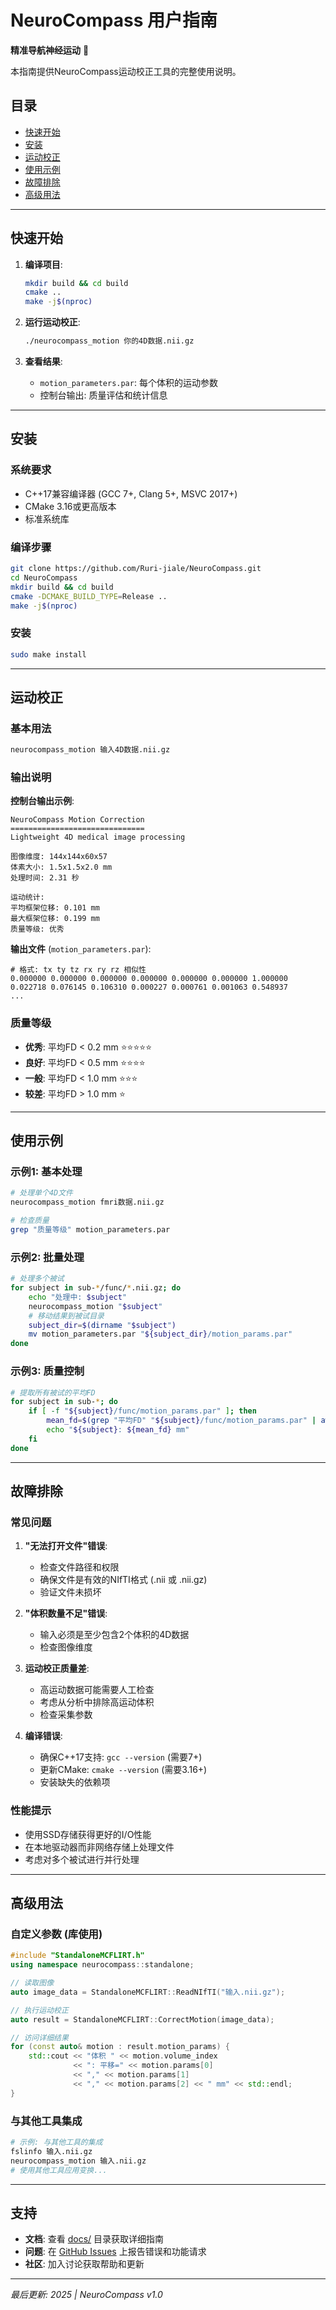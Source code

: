 # NeuroCompass 用户指南

**精准导航神经运动** 🧭

本指南提供NeuroCompass运动校正工具的完整使用说明。

## 目录

- [快速开始](#快速开始)
- [安装](#安装)
- [运动校正](#运动校正)
- [使用示例](#使用示例)
- [故障排除](#故障排除)
- [高级用法](#高级用法)

---

## 快速开始

1. **编译项目**:
   ```bash
   mkdir build && cd build
   cmake ..
   make -j$(nproc)
   ```

2. **运行运动校正**:
   ```bash
   ./neurocompass_motion 你的4D数据.nii.gz
   ```

3. **查看结果**:
   - `motion_parameters.par`: 每个体积的运动参数
   - 控制台输出: 质量评估和统计信息

---

## 安装

### 系统要求
- C++17兼容编译器 (GCC 7+, Clang 5+, MSVC 2017+)
- CMake 3.16或更高版本
- 标准系统库

### 编译步骤
```bash
git clone https://github.com/Ruri-jiale/NeuroCompass.git
cd NeuroCompass
mkdir build && cd build
cmake -DCMAKE_BUILD_TYPE=Release ..
make -j$(nproc)
```

### 安装
```bash
sudo make install
```

---

## 运动校正

### 基本用法
```bash
neurocompass_motion 输入4D数据.nii.gz
```

### 输出说明

**控制台输出示例**:
```
NeuroCompass Motion Correction
==============================
Lightweight 4D medical image processing

图像维度: 144x144x60x57
体素大小: 1.5x1.5x2.0 mm
处理时间: 2.31 秒

运动统计:
平均框架位移: 0.101 mm
最大框架位移: 0.199 mm
质量等级: 优秀
```

**输出文件** (`motion_parameters.par`):
```
# 格式: tx ty tz rx ry rz 相似性
0.000000 0.000000 0.000000 0.000000 0.000000 0.000000 1.000000
0.022718 0.076145 0.106310 0.000227 0.000761 0.001063 0.548937
...
```

### 质量等级
- **优秀**: 平均FD < 0.2 mm ⭐⭐⭐⭐⭐
- **良好**: 平均FD < 0.5 mm ⭐⭐⭐⭐
- **一般**: 平均FD < 1.0 mm ⭐⭐⭐
- **较差**: 平均FD > 1.0 mm ⭐

---

## 使用示例

### 示例1: 基本处理
```bash
# 处理单个4D文件
neurocompass_motion fmri数据.nii.gz

# 检查质量
grep "质量等级" motion_parameters.par
```

### 示例2: 批量处理
```bash
# 处理多个被试
for subject in sub-*/func/*.nii.gz; do
    echo "处理中: $subject"
    neurocompass_motion "$subject"
    # 移动结果到被试目录
    subject_dir=$(dirname "$subject")
    mv motion_parameters.par "${subject_dir}/motion_params.par"
done
```

### 示例3: 质量控制
```bash
# 提取所有被试的平均FD
for subject in sub-*; do
    if [ -f "${subject}/func/motion_params.par" ]; then
        mean_fd=$(grep "平均FD" "${subject}/func/motion_params.par" | awk '{print $4}')
        echo "${subject}: ${mean_fd} mm"
    fi
done
```

---

## 故障排除

### 常见问题

1. **"无法打开文件"错误**:
   - 检查文件路径和权限
   - 确保文件是有效的NIfTI格式 (.nii 或 .nii.gz)
   - 验证文件未损坏

2. **"体积数量不足"错误**:
   - 输入必须是至少包含2个体积的4D数据
   - 检查图像维度

3. **运动校正质量差**:
   - 高运动数据可能需要人工检查
   - 考虑从分析中排除高运动体积
   - 检查采集参数

4. **编译错误**:
   - 确保C++17支持: `gcc --version` (需要7+)
   - 更新CMake: `cmake --version` (需要3.16+)
   - 安装缺失的依赖项

### 性能提示
- 使用SSD存储获得更好的I/O性能
- 在本地驱动器而非网络存储上处理文件
- 考虑对多个被试进行并行处理

---

## 高级用法

### 自定义参数 (库使用)
```cpp
#include "StandaloneMCFLIRT.h"
using namespace neurocompass::standalone;

// 读取图像
auto image_data = StandaloneMCFLIRT::ReadNIfTI("输入.nii.gz");

// 执行运动校正
auto result = StandaloneMCFLIRT::CorrectMotion(image_data);

// 访问详细结果
for (const auto& motion : result.motion_params) {
    std::cout << "体积 " << motion.volume_index 
              << ": 平移=" << motion.params[0] 
              << "," << motion.params[1] 
              << "," << motion.params[2] << " mm" << std::endl;
}
```

### 与其他工具集成
```bash
# 示例: 与其他工具的集成
fslinfo 输入.nii.gz
neurocompass_motion 输入.nii.gz
# 使用其他工具应用变换...
```

---

## 支持

- **文档**: 查看 [docs/](../docs/) 目录获取详细指南
- **问题**: 在 [GitHub Issues](https://github.com/Ruri-jiale/NeuroCompass/issues) 上报告错误和功能请求
- **社区**: 加入讨论获取帮助和更新

---

*最后更新: 2025 | NeuroCompass v1.0*